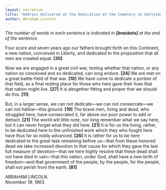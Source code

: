 ```yaml
--- 
layout: narrative
title: "Address Delivered at the Dedication of the Cemetery at Gettysburg" 
author: Abraham Lincoln
---
```

*The number of words in each sentence is indicated in **\[brackets\]** at the end of the sentence.*

Four score and seven years ago our fathers brought forth on this Continent, a new nation, conceived in Liberty, and dedicated to the proposition that all men are created equal. **\[30\]**

Now we are engaged in a great civil war, testing whether that nation, or any nation so conceived and so dedicated, can long endure. **\[24\]** We are met on a great battle-field of that war. **\[10\]** We have come to dedicate a portion of that field, as a final resting place for those who here gave their lives that that nation might live. **\[27\]** It is altogether fitting and proper that we should do this. **\[11\]**

But, in a larger sense, we can not dedicate—we can not consecrate—we can not hallow—this ground. **\[19\]** The brave men, living and dead, who struggled here, have consecrated it, far above our poor power to add or detract. **\[21\]** The world will little note, nor long remember what we say here, but it can never forget what they did here. **\[21\]** It is for us the living, rather, to be dedicated here to the unfinished work which they who fought here have thus far so nobly advanced. **\[26\]** It is rather for us to be here dedicated to the great task remaining before us—that from these honored dead we take increased devotion to that cause for which they gave the last full measure of devotion—that we here highly resolve that these dead shall not have died in vain—that this nation, under God, shall have a new birth of freedom—and that government of the people, by the people, for the people, shall not perish from the earth. **\[81\]**

ABRAHAM LINCOLN.  
*November 19, 1863.*
